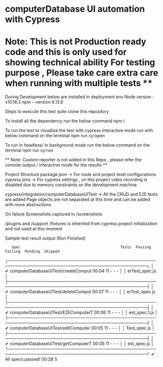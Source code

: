 # computerDatabase UI automation with Cypress
#  Note:  This is not Production ready code and this is only used for showing technical ability For testing purpose , Please take care extra care when running with multiple tests ** 

During Development below are installed in deployment env
Node version : v10.16.3
npm --version 6.13.6

Steps to execute this test suite
clone this repository 

To install all the dependency run the below command
npm i

To run the test 
to visualize the test with cypress interactive mode run with below command on the terminal
npm run cy:open

To run in headless/ in background mode run the below command  on the terminal
npm run cy:run

** Note: Custom reporter is not added in this Repo , please refer the console output / interactive mode for the results ** 


Project Structure
package.json -> For node and project level configurations
cypress.jons -> For cypress settings , on this project video recording is disabled due to memory constraints  on the development machine 

cypress/integration/computerDatabaseUITest -> All the CRUD and E2E tests are added
Page objects are not separated at this time and can be added with more abstractions 

On failure   Screenshots captured in /screenshots

/plugins and /support /fixtures is inherited from cypress project initialization and not used at this moment 

Sample test result output
 (Run Finished)
 

       Spec                                              Tests  Passing  Failing  Pending  Skipped
  ┌────────────────────────────────────────────────────────────────────────────────────────────────┐
  │ ✔  computerDatabaseUITest/createComput      00:04        11        -        -        - │
  │    erTest_spec.js                             │
  ├────────────────────────────────────────────────────────────────────────────────────────────────┤
  │ ✔  computerDatabaseUITest/deleteComput      00:07        11        -        -        - │
  │    erTest_spec.js                             │
  ├────────────────────────────────────────────────────────────────────────────────────────────────┤
  │ ✔  computerDatabaseUITest/E2EComputerT      00:06        11        -        -        - │
  │    est_spec.1.js                             │
  ├────────────────────────────────────────────────────────────────────────────────────────────────┤
  │ ✔  computerDatabaseUITest/editComputer      00:05        11        -        -        - │
  │    Test_spec.js                             │
  ├────────────────────────────────────────────────────────────────────────────────────────────────┤
  │ ✔  computerDatabaseUITest/getComputerT      00:05        11        -        -        - │
  │    est_spec.js                             │
  └────────────────────────────────────────────────────────────────────────────────────────────────┘
    ✔  All specs passed!                        00:28        5






